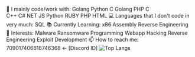 🔭 I mainly code/work with:
Golang
Python
C
Golang
PHP 
C  
C++
C#
NET
JS
Python
RUBY
PHP
HTML
💻 Languages that I don't code in very much:
SQL
📚 Currently Learning:
x86 Assembly
Reverse Engineering
📱 Interests:
Malware
Ransomware
Programming
Webapp Hacking
Reverse Engineering
Exploit Development
📫 How to reach me: 709017406818746368 <- [Discord ID]
![Top Langs](https://github-readme-stats.vercel.app/api/top-langs/?username=myusername&theme=tokyonight)
